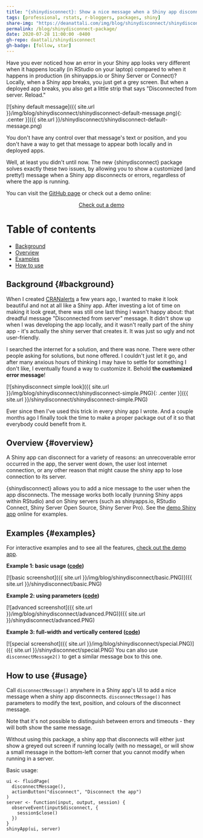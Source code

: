 ```yaml
---
title: "{shinydisconnect}: Show a nice message when a Shiny app disconnects or errors"
tags: [professional, rstats, r-bloggers, packages, shiny]
share-img: "https://deanattali.com/img/blog/shinydisconnect/shinydisconnect.png"
permalink: /blog/shinydisconnect-package/
date: 2020-07-28 11:00:00 -0400
gh-repo: daattali/shinydisconnect
gh-badge: [follow, star]
---
```


Have you ever noticed how an error in your Shiny app looks very different when it happens locally (in RStudio on your laptop) compared to when it happens in production (in shinyapps.io or Shiny Server or Connect)? Locally, when a Shiny app breaks, you just get a grey screen. But when a deployed app breaks, you also get a little strip that says "Disconnected from server. Reload."

[![shiny default message]({{ site.url }}/img/blog/shinydisconnect/shinydisconnect-default-message.png){: .center }]({{ site.url }}/shinydisconnect/shinydisconnect-default-message.png)

You don't have any control over that message's text or position, and you don't have a way to get that message to appear both locally and in deployed apps.

Well, at least you didn't until now. The new {shinydisconnect} package solves exactly these two issues, by allowing you to show a customized (and pretty!) message when a Shiny app disconnects or errors, regardless of where the app is running.

You can visit the [GitHub page](https://github.com/daattali/shinydisconnect/) or check out a demo online:

<div style="text-align:center;">
<a class="btn btn-lg btn-success" href="https://daattali.com/shiny/shinydisconnect-demo/">Check out a demo</a>
</div>

# Table of contents

- [Background](#background)
- [Overview](#overview)
- [Examples](#examples)
- [How to use](#usage)

## Background {#background}

When I created [CRANalerts](https://cranalerts.com/) a few years ago, I wanted to make it look beautiful and not at all like a Shiny app. After investing a lot of time on making it look great, there was still one last thing I wasn't happy about: that dreadful message "Disconnected from server" message. It didn't show up when I was developing the app locally, and it wasn't really part of the shiny app - it's actually the shiny server that creates it. It was just so ugly and not user-friendly.

I searched the internet for a solution, and there was none. There were other people asking for solutions, but none offered. I couldn't just let it go, and after many anxious hours of thinking I may have to settle for something I don't like, I eventually found a way to customize it. Behold **the customized error message**!

[![shinydisconnect simple look]({{ site.url }}/img/blog/shinydisconnect/shinydisconnect-simple.PNG){: .center }]({{ site.url }}/shinydisconnect/shinydisconnect-simple.PNG)

Ever since then I've used this trick in every shiny app I wrote. And a couple months ago I finally took the time to make a proper package out of it so that everybody could benefit from it.

## Overview {#overview}

A Shiny app can disconnect for a variety of reasons: an unrecoverable error occurred in the app, the server went down, the user lost internet connection, or any other reason that might cause the shiny app to lose connection to its server.

{shinydisconnect} allows you to add a nice message to the user when the app disconnects.  The message works both locally (running Shiny apps within RStudio) and on Shiny servers (such as shinyapps.io, RStudio Connect, Shiny Server Open Source, Shiny Server Pro). See the [demo Shiny app](https://daattali.com/shiny/shinydisconnect-demo/) online for examples.

## Examples {#examples}

For interactive examples and to see all the features, [check out the demo app](https://daattali.com/shiny/shinydisconnect-demo/).

**Example 1: basic usage ([code](https://github.com/daattali/shinydisconnect/blob/master/inst/examples/basic/app.R))**

[![basic screenshot]({{ site.url }}/img/blog/shinydisconnect/basic.PNG)]({{ site.url }}/shinydisconnect/basic.PNG)

**Example 2: using parameters ([code](https://github.com/daattali/shinydisconnect/blob/master/inst/examples/advanced/app.R))**

[![advanced screenshot]({{ site.url }}/img/blog/shinydisconnect/advanced.PNG)]({{ site.url }}/shinydisconnect/advanced.PNG)

**Example 3: full-width and vertically centered ([code](https://github.com/daattali/shinydisconnect/blob/master/inst/examples/special/app.R))**

[![special screenshot]({{ site.url }}/img/blog/shinydisconnect/special.PNG)]({{ site.url }}/shinydisconnect/special.PNG)
You can also use `disconnectMessage2()` to get a similar message box to this one.

## How to use {#usage}

Call `disconnectMessage()` anywhere in a Shiny app's UI to add a nice message when a shiny app disconnects. `disconnectMessage()` has parameters to modify the text, position, and colours of the disconnect message.

Note that it's not possible to distinguish between errors and timeouts - they will both show the same message.

Without using this package, a shiny app that disconnects will either just show a greyed out screen if running locally (with no message), or will show a small message in the bottom-left corner that you cannot modify when running in a server.

Basic usage:

```
ui <- fluidPage(
  disconnectMessage(),
  actionButton("disconnect", "Disconnect the app")
)
server <- function(input, output, session) {
  observeEvent(input$disconnect, {
    session$close()
  })
}
shinyApp(ui, server)
```
